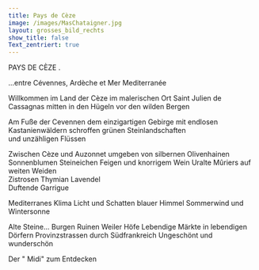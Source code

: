 ```yaml
---
title: Pays de Cèze
image: /images/MasChataigner.jpg
layout: grosses_bild_rechts
show_title: false
Text_zentriert: true
---
```

PAYS DE CÈZE .

...entre Cévennes, Ardèche et Mer Mediterranée

Willkommen im Land der Cèze im malerischen Ort Saint Julien de Cassagnas mitten in den Hügeln vor den wilden Bergen

Am Fuße der Cevennen dem einzigartigen Gebirge mit endlosen Kastanienwäldern schroffen grünen Steinlandschaften  
und unzähligen Flüssen

Zwischen Cèze und Auzonnet umgeben von silbernen Olivenhainen Sonnenblumen Steineichen Feigen und knorrigem Wein Uralte Mûriers auf weiten Weiden  
Zistrosen Thymian Lavendel  
Duftende Garrigue

Mediterranes Klima Licht und Schatten blauer Himmel Sommerwind und Wintersonne

Alte Steine... Burgen Ruinen Weiler Höfe Lebendige Märkte in lebendigen Dörfern Provinzstrassen durch Südfrankreich Ungeschönt und wunderschön

Der " Midi" zum Entdecken